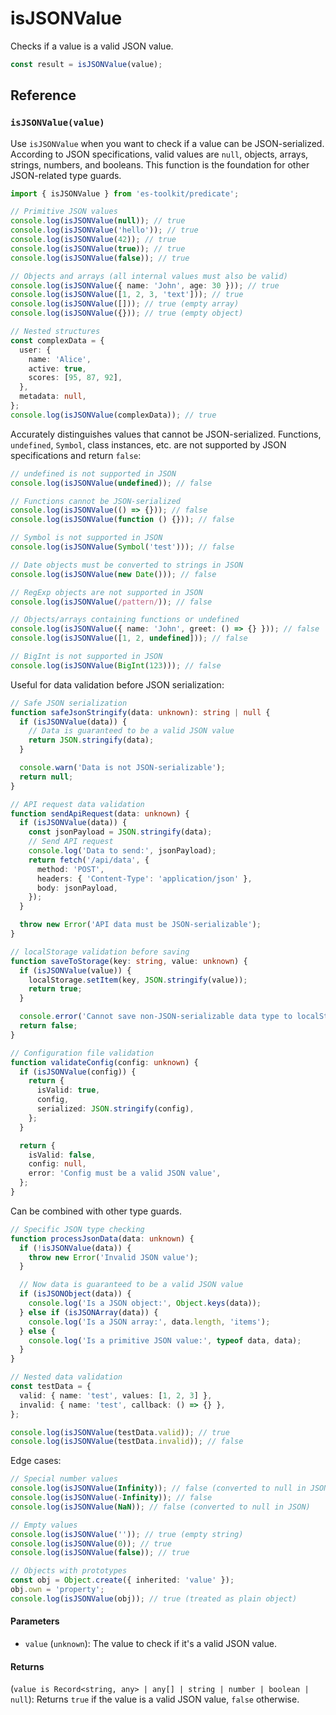 # isJSONValue

Checks if a value is a valid JSON value.

```typescript
const result = isJSONValue(value);
```

## Reference

### `isJSONValue(value)`

Use `isJSONValue` when you want to check if a value can be JSON-serialized. According to JSON specifications, valid values are `null`, objects, arrays, strings, numbers, and booleans. This function is the foundation for other JSON-related type guards.

```typescript
import { isJSONValue } from 'es-toolkit/predicate';

// Primitive JSON values
console.log(isJSONValue(null)); // true
console.log(isJSONValue('hello')); // true
console.log(isJSONValue(42)); // true
console.log(isJSONValue(true)); // true
console.log(isJSONValue(false)); // true

// Objects and arrays (all internal values must also be valid)
console.log(isJSONValue({ name: 'John', age: 30 })); // true
console.log(isJSONValue([1, 2, 3, 'text'])); // true
console.log(isJSONValue([])); // true (empty array)
console.log(isJSONValue({})); // true (empty object)

// Nested structures
const complexData = {
  user: {
    name: 'Alice',
    active: true,
    scores: [95, 87, 92],
  },
  metadata: null,
};
console.log(isJSONValue(complexData)); // true
```

Accurately distinguishes values that cannot be JSON-serialized. Functions, `undefined`, `Symbol`, class instances, etc. are not supported by JSON specifications and return `false`:

```typescript
// undefined is not supported in JSON
console.log(isJSONValue(undefined)); // false

// Functions cannot be JSON-serialized
console.log(isJSONValue(() => {})); // false
console.log(isJSONValue(function () {})); // false

// Symbol is not supported in JSON
console.log(isJSONValue(Symbol('test'))); // false

// Date objects must be converted to strings in JSON
console.log(isJSONValue(new Date())); // false

// RegExp objects are not supported in JSON
console.log(isJSONValue(/pattern/)); // false

// Objects/arrays containing functions or undefined
console.log(isJSONValue({ name: 'John', greet: () => {} })); // false
console.log(isJSONValue([1, 2, undefined])); // false

// BigInt is not supported in JSON
console.log(isJSONValue(BigInt(123))); // false
```

Useful for data validation before JSON serialization:

```typescript
// Safe JSON serialization
function safeJsonStringify(data: unknown): string | null {
  if (isJSONValue(data)) {
    // Data is guaranteed to be a valid JSON value
    return JSON.stringify(data);
  }

  console.warn('Data is not JSON-serializable');
  return null;
}

// API request data validation
function sendApiRequest(data: unknown) {
  if (isJSONValue(data)) {
    const jsonPayload = JSON.stringify(data);
    // Send API request
    console.log('Data to send:', jsonPayload);
    return fetch('/api/data', {
      method: 'POST',
      headers: { 'Content-Type': 'application/json' },
      body: jsonPayload,
    });
  }

  throw new Error('API data must be JSON-serializable');
}

// localStorage validation before saving
function saveToStorage(key: string, value: unknown) {
  if (isJSONValue(value)) {
    localStorage.setItem(key, JSON.stringify(value));
    return true;
  }

  console.error('Cannot save non-JSON-serializable data type to localStorage');
  return false;
}

// Configuration file validation
function validateConfig(config: unknown) {
  if (isJSONValue(config)) {
    return {
      isValid: true,
      config,
      serialized: JSON.stringify(config),
    };
  }

  return {
    isValid: false,
    config: null,
    error: 'Config must be a valid JSON value',
  };
}
```

Can be combined with other type guards.

```typescript
// Specific JSON type checking
function processJsonData(data: unknown) {
  if (!isJSONValue(data)) {
    throw new Error('Invalid JSON value');
  }

  // Now data is guaranteed to be a valid JSON value
  if (isJSONObject(data)) {
    console.log('Is a JSON object:', Object.keys(data));
  } else if (isJSONArray(data)) {
    console.log('Is a JSON array:', data.length, 'items');
  } else {
    console.log('Is a primitive JSON value:', typeof data, data);
  }
}

// Nested data validation
const testData = {
  valid: { name: 'test', values: [1, 2, 3] },
  invalid: { name: 'test', callback: () => {} },
};

console.log(isJSONValue(testData.valid)); // true
console.log(isJSONValue(testData.invalid)); // false
```

Edge cases:

```typescript
// Special number values
console.log(isJSONValue(Infinity)); // false (converted to null in JSON)
console.log(isJSONValue(-Infinity)); // false
console.log(isJSONValue(NaN)); // false (converted to null in JSON)

// Empty values
console.log(isJSONValue('')); // true (empty string)
console.log(isJSONValue(0)); // true
console.log(isJSONValue(false)); // true

// Objects with prototypes
const obj = Object.create({ inherited: 'value' });
obj.own = 'property';
console.log(isJSONValue(obj)); // true (treated as plain object)
```

#### Parameters

- `value` (`unknown`): The value to check if it's a valid JSON value.

#### Returns

(`value is Record<string, any> | any[] | string | number | boolean | null`): Returns `true` if the value is a valid JSON value, `false` otherwise.
